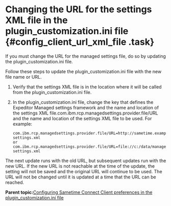# Changing the URL for the settings XML file in the plugin\_customization.ini file {#config_client_url_xml_file .task}

If you must change the URL for the managed settings file, do so by updating the plugin\_customization.ini file.

Follow these steps to update the plugin\_customization.ini file with the new file name or URL.

1.  Verify that the settings XML file is in the location where it will be called from the plugin\_customization.ini file.

2.  In the plugin\_customization.ini file, change the key that defines the Expeditor Managed settings framework and the name and location of the settings XML file.com.ibm.rcp.managedsettings.provider.file/URL and the name and location of the settings XML file to be used. For example:

    ```
    com.ibm.rcp.managedsettings.provider.file/URL=http://sametime.example.com/demo/managed-settings.xml
    or
    com.ibm.rcp.managedsettings.provider.file/URL=file://c:/data/managed-settings.xml
    ```


The next update runs with the old URL, but subsequent updates run with the new URL. If the new URL is not reachable at the time of the update, the setting will not be saved and the original URL will continue to be used. The URL will not be changed until it is updated at a time that the URL can be reached.

**Parent topic:**[Configuring Sametime Connect Client preferences in the plugin\_customization.ini file](config_client_pref_plugin.md)

